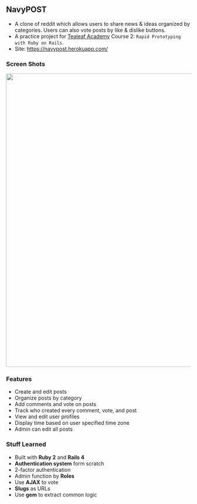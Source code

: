 ## NavyPOST

* A clone of reddit which allows users to share news & ideas organized by categories. Users can also vote posts by like & dislike buttons.
* A practice project for [Tealeaf Academy](https://launchschool.com/courses) Course 2: `Rapid Prototyping with Ruby on Rails`.
* Site: https://navypost.herokuapp.com/

### Screen Shots

<img src="https://lh3.googleusercontent.com/NdWX_aSoZmTFlo54dZr5hKrUiBhOHnKneunbs4fI0JAIDze8X6_8CXJL5eyz_Io3qdxrhlopk-BNkvoV22B5IiLGvsMxHTKyyY_bcGVrAR6r8yr7Hn0yw0EHBTQFSq2putBPcTA3ugosP_h9rlYPx0rl6ZG3IpSikklNfkDP2apcabBgLHFCZwc47FnVwuauOIYQ6HyZXsOJkKpuO6B03omrY-yx5m8h0MvmXVrpPioYyFRQMNtGDDZyCNp4AatMTPZfCKlGj382TQRj4IQLuhBaVseMsTZB3_SVvj6f03nvR8GPPMhZO2pF7fc9I4aEnEWWje7lHfQpKFvMgV5A9cH-ggWQWlwi2QDfKO1oiV6JtkYaN8iE226YVrsbW6voJ3m2SdWcjVn6BTOq3J01DTqEqEmt_wLRV-Ia7N4uSv53uEa9QDQu0jvVIrYAD7DSPG_5kqE-AwquLhvp4PYwAW8FjAcllBQvW5DKgOMLnfPQs6vo3juDWaNs0QBO4fFbe7N5hzqWnsH6Bn93195GO6SvCe4APhCBf0zxT6swz_c2E7CkjPurq5tKGwNjkI_mSdMtZw=w933-h599-no" width="800">

### Features

* Create and edit posts
* Organize posts by category
* Add comments and vote on posts
* Track who created every comment, vote, and post
* View and edit user profiles
* Display time based on user specified time zone
* Admin can edit all posts

### Stuff Learned

* Built with **Ruby 2** and **Rails 4**
* **Authentication system** form scratch
* 2-factor authentication
* Admin function by **Roles**
* Use **AJAX** to vote
* **Slugs** as URLs
* Use **gem** to extract common logic